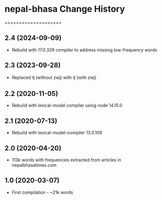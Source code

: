 # nepal-bhasa Change History
====================

2.4 (2024-09-09)
----------------
* Rebuild with 17.0.329 compiler to address missing low-frequency words

2.3 (2023-09-28)
----------------
* Replaced 𑐫𑑂 (without zwj) with  𑐫𑑂‌ (with zwj)

2.2 (2020-11-05)
----------------
* Rebuild with lexical-model compiler using node 14.15.0

2.1 (2020-07-13)
----------------
* Rebuild with lexical-model-compiler 13.0.109

2.0 (2020-04-20)
----------------
* 113k words with frequencies extracted from articles in nepalbhasatimes.com

1.0 (2020-03-07)
----------------
* First compilation - ~21k words

